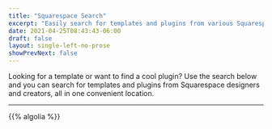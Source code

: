 ```yaml
---
title: "Squarespace Search"
excerpt: "Easily search for templates and plugins from various Squarespace designers and creators"
date: 2021-04-25T08:43:43-06:00
draft: false
layout: single-left-no-prose 
showPrevNext: false
---
```

<p class="max-w-lg">
Looking for a template or want to find a cool plugin? Use the search below and you can search for templates and plugins from Squarespace designers and creators, all in one convenient location.
</p>

<hr class="mt-12"/>

{{% algolia %}}